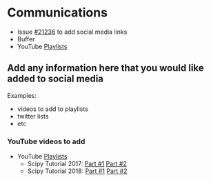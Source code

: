 # Communications
- Issue [#21236](https://github.com/scikit-learn/scikit-learn/issues/21236) to add social media links
- Buffer
- YouTube [Playlists](https://www.youtube.com/channel/UCJosFjYm0ZYVUARxuOZqnnw/playlists)
    
## Add any information here that you would like added to social media 

Examples:  
- videos to add to playlists
- twitter lists
- etc

### YouTube videos to add
- YouTube [Playlists](https://www.youtube.com/channel/UCJosFjYm0ZYVUARxuOZqnnw/playlists)
    - Scipy Tutorial 2017: [Part #1](https://www.youtube.com/watch?v=2kT6QOVSgSg&t=123s&ab_channel=Enthought) [Part #2](https://www.youtube.com/watch?v=WLYzSas511I&ab_channel=Enthought)
    - Scipy Tutorial 2018: [Part #1](https://www.youtube.com/watch?v=4PXAztQtoTg&t=1s&ab_channel=Enthought) [Part #2](https://www.youtube.com/watch?v=gK43gtGh49o&ab_channel=Enthought)
    
